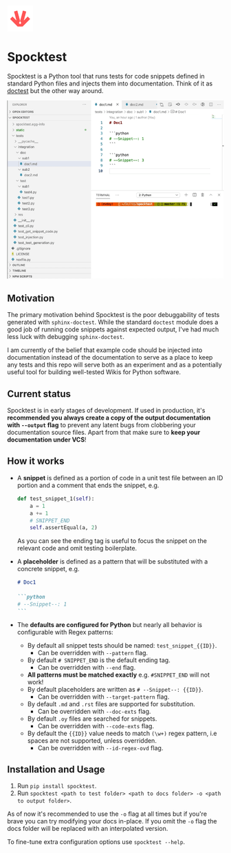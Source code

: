 <img src="static/SpocktestLogo.png" width="60">

# Spocktest

Spocktest is a Python tool that runs tests for code snippets defined in standard Python files and injects them into documentation. Think of it as [doctest](https://docs.python.org/3/library/doctest.html) but the other way around.

![Spocktest GIF](static/spocktest.gif)

## Motivation

The primary motivation behind Spocktest is the poor debuggability of tests generated with `sphinx-doctest`. While the standard `doctest` module does a good job of running code snippets against expected output, I've had much less luck with debugging `sphinx-doctest`.

I am currently of the belief that example code should be injected into documentation instead of the documentation to serve as a place to keep any tests and this repo will serve both as an experiment and as a potentially useful tool for building well-tested Wikis for Python software.

## Current status

Spocktest is in early stages of development. If used in production, it's **recommended you always create a copy of the output documentation with `--output` flag** to prevent any latent bugs from clobbering your documentation source files. Apart from that make sure to **keep your documentation under VCS**!

## How it works

* A **snippet** is defined as a portion of code in a unit test file between an ID portion and a comment that ends the snippet, e.g.

    ```python
    def test_snippet_1(self):
        a = 1
        a += 1
        # SNIPPET_END
        self.assertEqual(a, 2)
    ```

    As you can see the ending tag is useful to focus the snippet on the relevant code and omit testing boilerplate.

* A **placeholder** is defined as a pattern that will be substituted with a concrete snippet, e.g.

    ````markdown
    # Doc1

    ```python
    # --Snippet--: 1
    ```
    ````

* The **defaults are configured for Python** but nearly all behavior is configurable with Regex patterns:

  * By default all snippet tests should be named: `test_snippet_{{ID}}`.
    * Can be overridden with `--pattern` flag.
  * By default `# SNIPPET_END` is the default ending tag.
    * Can be overridden with `--end` flag.
  * **All patterns must be matched exactly** e.g. `#SNIPPET_END` will not work!
  * By default placeholders are written as `# --Snippet--: {{ID}}`.
    * Can be overridden with `--target-pattern` flag.
  * By default `.md` and `.rst` files are supported for substitution.
    * Can be overridden with `--doc-exts` flag.
  * By default `.oy` files are searched for snippets.
    * Can be overridden with `--code-exts` flag.
  * By default the `{{ID}}` value needs to match `(\w+)` regex pattern, i.e spaces are not supported, unless overridden.
    * Can be overridden with `--id-regex-ovd` flag.

## Installation and Usage

1. Run `pip install spocktest`.
2. Run `spocktest <path to test folder> <path to docs folder> -o <path to output folder>`.

As of now it's recommended to use the `-o` flag at all times but if you're brave you can try modifying your docs in-place. If you omit the `-o` flag the docs folder will be replaced with an interpolated version.

To fine-tune extra configuration options use `spocktest --help`.

